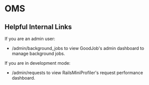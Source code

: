 # OMS

## Helpful Internal Links
If you are an admin user:

* /admin/background_jobs to view GoodJob's admin dashboard to manage background jobs.

If you are in development mode:

* /admin/requests to view RailsMiniProfiler's request performance dashboard.
